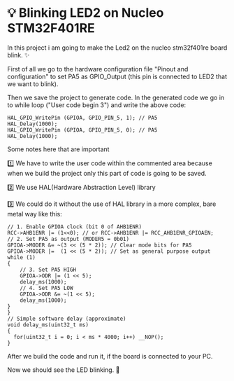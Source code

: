 # 💡 Blinking LED2 on Nucleo STM32F401RE

In this project i am going to make the Led2 on the nucleo stm32f401re board blink. ✨

First of all we go to the hardware configuration file "Pinout and configuration" to set PA5 as GPIO_Output (this pin is connected to LED2 that we want to blink).

Then we save the project to generate code. In the generated code we go in to while loop ("User code begin 3") and write the above code:
 
    HAL_GPIO_WritePin (GPIOA, GPIO_PIN_5, 1); // PA5
    HAL_Delay(1000);
    HAL_GPIO_WritePin (GPIOA, GPIO_PIN_5, 0); // PA5
    HAL_Delay(1000);

 Some notes here that are important
 
 :one: We have to write the user code within the commented area because when we build the project only this part of code is going to be saved.
 
 2️⃣ We use HAL(Hardware Abstraction Level) library
 
 3️⃣ We could do it without the use of HAL library in a more complex, bare metal way like this:
 
    // 1. Enable GPIOA clock (bit 0 of AHB1ENR)
    RCC->AHB1ENR |= (1<<0); // or RCC->AHB1ENR |= RCC_AHB1ENR_GPIOAEN;
    // 2. Set PA5 as output (MODER5 = 0b01)
    GPIOA->MODER &= ~(3 << (5 * 2)); // Clear mode bits for PA5
    GPIOA->MODER |=  (1 << (5 * 2)); // Set as general purpose output
    while (1)
    {
        // 3. Set PA5 HIGH
        GPIOA->ODR |= (1 << 5);
        delay_ms(1000);
        // 4. Set PA5 LOW
        GPIOA->ODR &= ~(1 << 5);
        delay_ms(1000);
    }
    }
    // Simple software delay (approximate)
    void delay_ms(uint32_t ms)
    {
      for(uint32_t i = 0; i < ms * 4000; i++) __NOP();
    }
After we build the code and run it, if the board is connected to your PC.

Now we should see the LED blinking. 🔦
